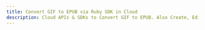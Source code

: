 ---title: Convert GIF to EPUB via Ruby SDK in Clouddescription: Cloud APIs & SDKs to Convert GIF to EPUB. Also Create, Edit & Render Microsoft Word & OpenOffice documents in the Cloud.---